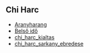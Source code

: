 ## Chi Harc

- [Aranyharang](kepzettsegek.slan/chi_harc_aranyharang.md)
- [Belső idő](kepzettsegek.slan/chi_harc_belso_ido.md)
- [chi_harc_kialtas](kepzettsegek.slan/chi_harc_kialtas.md)
- [chi_harc_sarkany_ebredese](kepzettsegek.slan/chi_harc_sarkany_ebredese.md)
